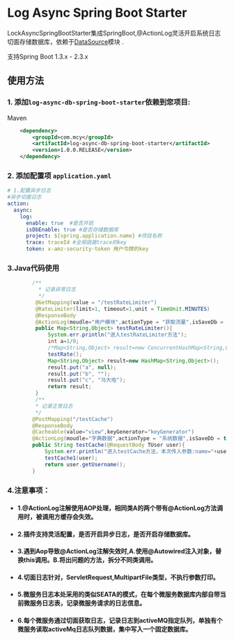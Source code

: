 # Log Async Spring Boot Starter

LockAsyncSpringBootStarter集成SpringBoot,@ActionLog灵活开启系统日志切面存储数据库，依赖于[DataSource](https://docs.spring.io/spring-boot/docs/current/api/org/springframework/boot/autoconfigure/jdbc/DataSourceAutoConfiguration.html)模块 .

支持Spring Boot 1.3.x - 2.3.x


## 使用方法

### 1. 添加`log-async-db-spring-boot-starter`依赖到您项目:
Maven

```xml
    <dependency>
        <groupId>com.mcy</groupId>
        <artifactId>log-async-db-spring-boot-starter</artifactId>
        <version>1.0.0.RELEASE</version>
    </dependency>
```
### 2. 添加配置项 `application.yaml`
```yaml
# 1.配置异步日志
#异步切面日志
action:
  async:
    log:
      enable: true  #是否开启
      isDbEnable: true #是否存储数据库
      project: ${spring.application.name} #项目名称
      trace: traceId #全局链路trace的key
      token: x-amz-security-token 用户令牌的key
```
### 3.Java代码使用

```java
        /**
          * 记录异常日志
          */
         @GetMapping(value = "/testRateLimiter")
         @RateLimiter(limit=1, timeout=1,unit = TimeUnit.MINUTES)
         @ResponseBody
         @ActionLog(moudle="用户模块",actionType = "获取流量",isSaveDb = true)
         public Map<String,Object> testRateLimiter(){
             System.err.println("进入testRateLimiter方法");
             int a=1/0;
             /*Map<String,Object> result=new ConcurrentHashMap<String,Object>();*/
             testRate();
             Map<String,Object> result=new HashMap<String,Object>();
             result.put("a", null);
             result.put("b", "");
             result.put("c", "马大哈");
             return result;
         }
         /**
         * 记录正常日志
         */
        @PostMapping("/testCache")
        @ResponseBody
        @Cacheable(value="view",keyGenerator="keyGenerator")
        @ActionLog(moudle="字典数据",actionType = "系统数据",isSaveDb = true)
        public String testCache(@RequestBody TUser user){
            System.err.println("进入testCache方法，本次传入参数:name="+user.getUsername()+",age="+user.getAge()+"\t 当前线程:"+Thread.currentThread().getName());
            testCache1(user);
            return user.getUsername();
        }
```
### 4.注意事项：
- #### 1.@ActionLog注解使用AOP处理，相同类A的两个带有@ActionLog方法调用时，被调用方缓存会失效。

- #### 2.插件支持灵活配置，是否开启异步日志，是否开启存储数据库。

- #### 3.遇到Aop导致@ActionLog注解失效时,A.使用@Autowired注入对象，替换this调用。B.将出问题的方法，拆分不同类调用。

- #### 4.切面日志针对，ServletRequest,MultipartFile类型，不执行参数打印。

- #### 5.微服务日志本处采用的类似SEATA的模式，在每个微服务数据库内部自带当前微服务日志表，记录微服务请求的日志信息。

- #### 6.每个微服务通过切面获取日志，记录日志到activeMQ指定队列，单独有个微服务读取activeMq日志队列数据，集中写入一个固定数据库。
